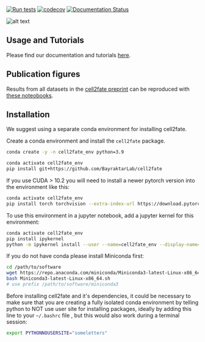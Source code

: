 [![Run tests](https://github.com/BayraktarLab/cell2fate/actions/workflows/run_tests.yml/badge.svg)](https://github.com/BayraktarLab/cell2fate/actions/workflows/run_tests.yml)  [![codecov](https://codecov.io/gh/BayraktarLab/cell2fate/graph/badge.svg?token=CCJTK20MA7)](https://codecov.io/gh/BayraktarLab/cell2fate)
[![Documentation Status](https://readthedocs.org/projects/cell2fate/badge/?version=latest)](https://cell2fate.readthedocs.io/en/latest/?badge=latest)

![alt text](https://github.com/BayraktarLab/cell2fate/blob/main/cell2fate_diagram.png?raw=true)

## Usage and Tutorials

Please find our documentation and tutorials [here](https://cell2fate.readthedocs.io/en/latest/).

## Publication figures

Results from all datasets in the [cell2fate preprint](https://www.biorxiv.org/content/10.1101/2023.08.03.551650v1.full.pdf) can be reproduced with [these noteobooks](https://github.com/AlexanderAivazidis/cell2fate_notebooks).

## Installation

We suggest using a separate conda environment for installing cell2fate.

Create a conda environment and install the `cell2fate` package.

```bash
conda create -y -n cell2fate_env python=3.9

conda activate cell2fate_env
pip install git+https://github.com/BayraktarLab/cell2fate
```
If you use CUDA > 10.2 you will need to install a newer pytorch version into the environment like this:

```bash
conda activate cell2fate_env
pip install torch torchvision --extra-index-url https://download.pytorch.org/whl/cu116
```

To use this environment in a jupyter notebook, add a jupyter kernel for this environment:

```bash
conda activate cell2fate_env
pip install ipykernel
python -m ipykernel install --user --name=cell2fate_env --display-name='Environment (cell2fate_env)'
```

If you do not have conda please install Miniconda first:

```bash
cd /path/to/software
wget https://repo.anaconda.com/miniconda/Miniconda3-latest-Linux-x86_64.sh
bash Miniconda3-latest-Linux-x86_64.sh
# use prefix /path/to/software/miniconda3
```

Before installing cell2fate and it's dependencies, it could be necessary to make sure that you are creating a fully isolated conda environment by telling python to NOT use user site for installing packages, ideally by adding this line to your `~/.bashrc` file , but this would also work during a terminal session:

```bash
export PYTHONNOUSERSITE="someletters"
```
